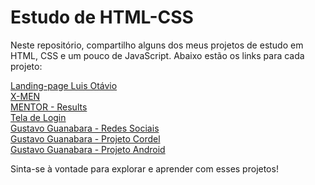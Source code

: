 # Estudo de HTML-CSS
Neste repositório, compartilho alguns dos meus projetos de estudo em HTML, CSS e um pouco de JavaScript. Abaixo estão os links para cada projeto:

[Landing-page Luis Otávio](https://pabloalves99.github.io/HTML-CSS/LuisOtavio/landing-page/index.html)</br>
[X-MEN](https://pabloalves99.github.io/HTML-CSS/X-MEN/index.html)</br>
[MENTOR - Results](https://pabloalves99.github.io/HTML-CSS/Mentor/ComponentesDeResumoDeResultado/Projeto/index.html)</br>
[Tela de Login](https://pabloalves99.github.io/HTML-CSS/GustavoGuanabara/Modulo%204/Projeto-Login/index.html)</br>
[Gustavo Guanabara - Redes Sociais](https://pabloalves99.github.io/HTML-CSS/GustavoGuanabara/Modulo%204/Projeto-Rede-Social/index.html)</br>
[Gustavo Guanabara - Projeto Cordel](https://pabloalves99.github.io/HTML-CSS/GustavoGuanabara/Modulo%203/projetoCordel/index.html)</br>
[Gustavo Guanabara - Projeto Android](https://pabloalves99.github.io/HTML-CSS/GustavoGuanabara/Modulo%202/ProjetoAndroid/android.html)</br>

Sinta-se à vontade para explorar e aprender com esses projetos!